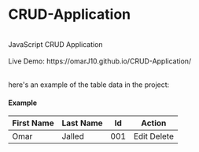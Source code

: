 # CRUD-Application
<br>
JavaScript CRUD Application
<br>
<br>
Live Demo: https://omarJ10.github.io/CRUD-Application/
<br>
<br>

here's an example of the table data in the project:
#### Example
First Name | Last Name | Id | Action
------------ | ------------- | ------------- | -------------
Omar | Jalled | 001 | Edit  Delete
